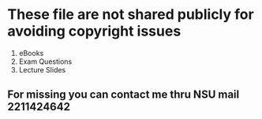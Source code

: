 # These file are not shared publicly for avoiding copyright issues

01. eBooks
02. Exam Questions
03. Lecture Slides

## For missing you can contact me thru NSU mail 2211424642
